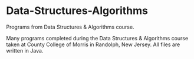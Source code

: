 # Data-Structures-Algorithms
Programs from Data Structures &amp; Algorithms course.

Many programs completed during the Data Structures & Algorithms course taken at County College of Morris in Randolph, New Jersey. All files are written in Java.
